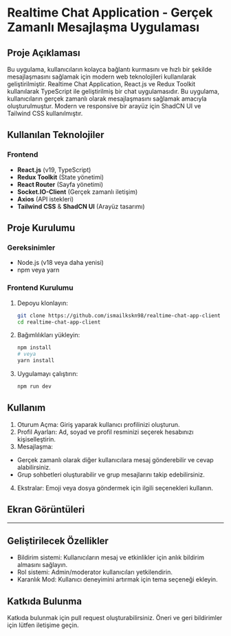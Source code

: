 # Realtime Chat Application - Gerçek Zamanlı Mesajlaşma Uygulaması

## Proje Açıklaması
Bu uygulama, kullanıcıların kolayca bağlantı kurmasını ve hızlı bir şekilde mesajlaşmasını sağlamak için modern web teknolojileri kullanılarak geliştirilmiştir.
Realtime Chat Application, React.js ve Redux Toolkit kullanılarak TypeScript ile geliştirilmiş bir chat uygulamasıdır. Bu uygulama, kullanıcıların gerçek zamanlı olarak mesajlaşmasını sağlamak amacıyla oluşturulmuştur. Modern ve responsive bir arayüz için ShadCN UI ve Tailwind CSS kullanılmıştır.

## Kullanılan Teknolojiler
### Frontend
- **React.js** (v19, TypeScript)
- **Redux Toolkit** (State yönetimi)
- **React Router** (Sayfa yönetimi)
- **Socket.IO-Client** (Gerçek zamanlı iletişim)
- **Axios** (API istekleri)
- **Tailwind CSS** & **ShadCN UI** (Arayüz tasarımı)

## Proje Kurulumu

### Gereksinimler
- Node.js (v18 veya daha yenisi)
- npm veya yarn

### Frontend Kurulumu
1. Depoyu klonlayın:
   ```bash
   git clone https://github.com/ismailkskn98/realtime-chat-app-client
   cd realtime-chat-app-client
   ```

2. Bağımlılıkları yükleyin:
   ```bash
   npm install
   # veya
   yarn install
   ```

3. Uygulamayı çalıştırın:
   ```bash
   npm run dev
   ```

## Kullanım
1. Oturum Açma: Giriş yaparak kullanıcı profilinizi oluşturun.
2. Profil Ayarları: Ad, soyad ve profil resminizi seçerek hesabınızı kişiselleştirin.
3. Mesajlaşma:
- Gerçek zamanlı olarak diğer kullanıcılara mesaj gönderebilir ve cevap alabilirsiniz.
- Grup sohbetleri oluşturabilir ve grup mesajlarını takip edebilirsiniz.
4. Ekstralar: Emoji veya dosya göndermek için ilgili seçenekleri kullanın.

## Ekran Görüntüleri
-----

## Geliştirilecek Özellikler
- Bildirim sistemi: Kullanıcıların mesaj ve etkinlikler için anlık bildirim almasını sağlayın.
- Rol sistemi: Admin/moderator kullanıcıları yetkilendirin.
- Karanlık Mod: Kullanıcı deneyimini artırmak için tema seçeneği ekleyin.


## Katkıda Bulunma
Katkıda bulunmak için pull request oluşturabilirsiniz. Öneri ve geri bildirimler için lütfen iletişime geçin.